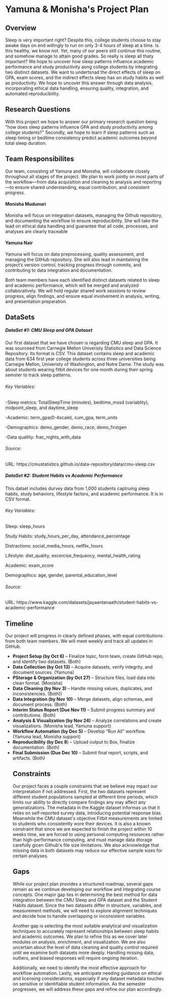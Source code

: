 <h1>Yamuna & Monisha's Project Plan</h1>	

<h2>Overview</h2>	


Sleep is very important right? Despite this, college students choose to stay awake days on end willingly to run on only 3-4 hours of sleep at a time. Is this healthy, we know not. Yet, many of our peers still continue this routine, and somehow manage to attain good grades. So really is sleep all thaty important? We hope to uncover how sleep patterns influence academic performance and study productivity aong college students by integrating two distinct datasets. We want to undertsnad the direct effects of sleep on GPA, exam scores, and the indirect effects sleep has on study habits as well as productivity. We hope to uncover this answer through data analysis, incorporating ethical data handling, ensuring quality, integration, and automated reproducibility.  



<h2>Research Questions</h2>	

With this project we hope to answer our primary research question being "how does sleep patterns influence GPA and study productivity among college students?" Secondly, we hope to learn if sleep patterns such as sleep timing or bedtime consistency predict academic outcomes beyond total sleep duration. 




<h2>Team Responsibilites</h2>

Our team, consisting of Yamuna and Monisha, will collaborate closely throughout all stages of the project. We plan to work jointly on most parts of the workflow—from data acquisition and cleaning to analysis and reporting—to ensure shared understanding, equal contribution, and consistent progress. 

<h4>Monisha Mudunuri </h4>

Monisha will focus on integration datasets, managing the Github repository, and documenting the workflow to ensure reproducibility. She will take the lead on ethical data handling and guarantee that all code, processes, and analyses are clearly traceable 

<h4>Yamuna Nair </h4>

Yamuna will focus on data preprocessing, quality assessment, and managing the GitHub repository. She will also lead in maintaining the project’s version control, tracking progress through commits, and contributing to data integration and documentation.

Both team members have each identified distinct datasets related to sleep and academic performance, which will be merged and analyzed collaboratively. We will hold regular shared work sessions to review progress, align findings, and ensure equal involvement in analysis, writing, and presentation preparation.



<h2>DataSets</h2>
<h5>DataSet #1: CMU Sleep and GPA Dataset</h5>
Our first dataset that we have chosen is regarding CMU sleep and GPA. It was sourceed from Carnegie Mellon Univeristy Statistics and Data Science Repository. Its format is CSV. This dataset contains sleep and academic data from 634 first year college students across three universities being Carnegie Mellon, Univeristy of Washington, and Notre Dame. The study was about students wearing fitbit devices for one month during their spring semster to track sleep patterns. 

<h6>Key Variables:</h6>
-Sleep metrics: TotalSleepTime (minutes), bedtime_mssd (variablity), midpoint_sleep, and daytime_sleep

-Academic: term_gpa(0-4scale), cum_gpa, term_units

-Demographics: demo_gender, demo_race, demo_firstgen

-Data quallity: frac_nights_with_data

<h6>Source:</h6>
URL: https://cmustatistics.github.io/data-repository/data/cmu-sleep.csv

<h5>DataSet #2: Student Habits vs Academic Performance</h5>
This datset includes durvey data from 1,000 students captruing sleep habits, study behaviors, lifestyle factors, and academic performance. It is in CSV format. 

<h6>Key Variables:</h6>
Sleep: sleep_hours

Study Habits: study_hours_per_day, attendance_percentage

Distractions: social_media_hours, netflix_hours 

Lifestyle: diet_quality, excercise_frequency, mental_health_rating

Academic: exam_score

Demographics: age, gender, parental_education_level

<h6>Source:</h6>
URL: https://www.kaggle.com/datasets/jayaantanaath/student-habits-vs-academic-performance

<h2>Timeline</h2>	

Our project will progress in clearly defined phases, with equal contributions from both team members. We will meet weekly and track all updates in GitHub.

<ul>
 <li><strong>Project Setup (by Oct 6)</strong> – Finalize topic, form team, create GitHub repo, and identify two datasets. (Both)</li>
 <li><strong>Data Collection (by Oct 13)</strong> – Acquire datasets, verify integrity, and document sources. (Yamuna)</li>
 <li><strong>PStorage & Organization (by Oct 27)</strong> – Structure files, load data into clean format. (Monisha)</li>
 <li><strong>Data Cleaning (by Nov 3)</strong> – Handle missing values, duplicates, and inconsistencies. (Both))</li>
 <li><strong>Data Integration (by Nov 10)</strong> – Merge datasets, align schemas, and document process. (Both)</li>
 <li><strong>Interim Status Report (Due Nov 11)</strong> – Submit progress summary and contributions. (Both)</li>
 <li><strong>Analysis & Visualization (by Nov 24)</strong> – Analyze correlations and create visualizations. (Monisha lead, Yamuna support)</li>
 <li><strong>Workflow Automation (by Dec 5)</strong> – Develop “Run All” workflow. (Yamuna lead, Monisha support)</li>
 <li><strong>Reproducibility (by Dec 8</strong>) – Upload output to Box, finalize documentation. (Both)</li>
 <li><strong>Final Submission (Due Dec 10)</strong> – Submit final report, scripts, and artifacts. (Both)</li>

<h2>Constraints</h2>	
Our project faces a couple constraints that we believe may mpact our interpretation if not addressed. First, the two datasets represent different student populations sampled at different time periods, which limits our ability to directly compare findings any may affect any generalizations. The metadata in the Kaggle dataset informas us that it relies on self-reported survey data, introducing potential response bias. Meanwhile the CMU dataset's objective Fitbit measurements are limited to students who consistently wore their devices. It is also a known constraint that since we are expected to finish the project within 10 weeks time, we are forced to using personal computing resources rather than high-performance computing, and must manage data dtorage carefully gicen Github's file size limitations. We also acknowledge that missing data in both datasets may reduce our effective sample sizes for certain analyses. 

<h2>Gaps</h2>	

While our project plan provides a structured roadmap, several gaps remain as we continue developing our workflow and integrating course concepts. One major gap lies in determining the best method for data integration between the CMU Sleep and GPA dataset and the Student Habits dataset. Since the two datasets differ in structure, variables, and measurement methods, we will need to explore alignment techniques and decide how to handle overlapping or inconsistent variables.

Another gap is selecting the most suitable analytical and visualization techniques to accurately represent relationships between sleep habits and academic outcomes. We plan to refine this as we cover later modules on analysis, enrichment, and visualization. We are also uncertain about the level of data cleaning and quality control required until we examine both datasets more deeply. Handling missing data, outliers, and biased responses will require ongoing iteration.

Additionally, we need to identify the most effective approach for workflow automation. Lastly, we anticipate needing guidance on ethical and licensing considerations, especially if any dataset metadata touches on sensitive or identifiable student information. As the semester progresses, we will address these gaps and refine our plan accordingly.




